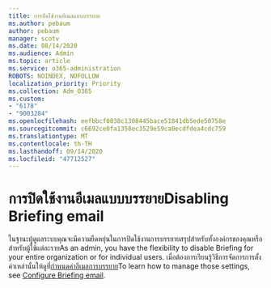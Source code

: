```yaml
---
title: การปิดใช้งานอีเมลแบบบรรยาย
ms.author: pebaum
author: pebaum
manager: scotv
ms.date: 08/14/2020
ms.audience: Admin
ms.topic: article
ms.service: o365-administration
ROBOTS: NOINDEX, NOFOLLOW
localization_priority: Priority
ms.collection: Adm_O365
ms.custom:
- "6178"
- "9003284"
ms.openlocfilehash: eefbbcf0038c1308445bace51841db5ede50758e
ms.sourcegitcommit: c6692ce0fa1358ec3529e59ca0ecdfdea4cdc759
ms.translationtype: MT
ms.contentlocale: th-TH
ms.lasthandoff: 09/14/2020
ms.locfileid: "47712527"
---
```

# <a name="disabling-briefing-email"></a><span data-ttu-id="db5d5-102">การปิดใช้งานอีเมลแบบบรรยาย</span><span class="sxs-lookup"><span data-stu-id="db5d5-102">Disabling Briefing email</span></span>

<span data-ttu-id="db5d5-103">ในฐานะผู้ดูแลระบบคุณจะมีความยืดหยุ่นในการปิดใช้งานการบรรยายสรุปสำหรับทั้งองค์กรของคุณหรือสำหรับผู้ใช้แต่ละราย</span><span class="sxs-lookup"><span data-stu-id="db5d5-103">As an admin, you have the flexibility to disable Briefing for your entire organization or for individual users.</span></span> <span data-ttu-id="db5d5-104">เมื่อต้องการเรียนรู้วิธีการจัดการการตั้งค่าเหล่านั้นให้ดูที่[กำหนดค่าอีเมลการบรรยาย](https://docs.microsoft.com/briefing/be-admin)</span><span class="sxs-lookup"><span data-stu-id="db5d5-104">To learn how to manage those settings, see [Configure Briefing email](https://docs.microsoft.com/briefing/be-admin).</span></span>